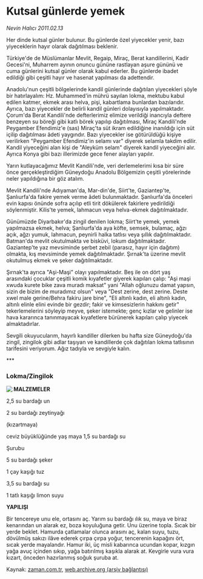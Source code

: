 # Kutsal günlerde yemek

*Nevin Halıcı 2011.02.13*

<td class="columnist-detail">
<p>Her dinde kutsal günler bulunur. Bu günlerde özel yiyecekler yenir, bazı yiyeceklerin hayır olarak dağıtılması beklenir.</p>
<p>
<div id="haberMetinDiv">
<p>Türkiye'de de Müslümanlar Mevlit, Regaip, Miraç, Berat kandillerini, Kadir Gecesi'ni, Muharrem ayının onuncu gününe rastlayan aşure gününü ve cuma günlerini kutsal günler olarak kabul ederler. Bu günlerde ibadet edildiği gibi çeşitli hayır ve hasenat yapılması da adettendir.
<p>Anadolu'nun çeşitli bölgelerinde kandil günlerinde dağıtılan yiyecekleri şöyle bir hatırlayalım: Hz. Muhammed'in mührü sayılan lokma, mektubu kabul edilen katmer, ekmek arası helva, pişi, kabartlama bunlardan bazılarıdır. Ayrıca, bazı yiyecekler de belirli kandil günleri dolayısıyla yapılmaktadır. Çorum'da Berat Kandili'nde defterlerimiz elimize verildiği inancıyla deftere benzeyen su böreği gibi katlı börek yapılıp dağıtılması, Miraç Kandili'nde Peygamber Efendimiz'e (sas) Miraç'ta süt ikram edildiğine inanıldığı için süt içilip dağıtılması âdeti yaygındır. Bazı yiyecekler ise götürüldüğü kişiye verilirken "Peygamber Efendimiz'in selamı var" diyerek selamla takdim edilir. Kandil yiyeceğini alan kişi de "Aleyküm selam" diyerek kandil yiyeceğini alır. Ayrıca Konya gibi bazı illerimizde gece fener alayları yapılır.
<p>Yarın kutlayacağımız Mevlit Kandili'nde, veri derlemelerimi kısa bir süre önce gerçekleştirdiğim Güneydoğu Anadolu Bölgemizin çeşitli yörelerinde neler yapıldığına bir göz atalım.
<p>Mevlit Kandili'nde Adıyaman'da, Mar-din'de, Siirt'te, Gaziantep'te, Şanlıurfa'da fakire yemek verme âdeti bulunmaktadır. Şanlıurfa'da önceleri evin kapısı önünde sofra açılıp etli tirit dökülerek fakirlere yedirildiği söylenmiştir. Kilis'te yemek, lahmacun veya helva-ekmek dağıtılmaktadır.
<p>Günümüzde Diyarbakır'da zingil denilen lokma; Siirt'te yemek, yemek yapılmazsa ekmek, helva; Şanlıurfa'da aya köfte, semsek, bulamaç, ağzı açık, ağzı yumuk, lahmacun, peynirli halka tatlısı veya şıllık dağıtılmaktadır. Batman'da mevlit okutulmakta ve bisküvi, lokum dağıtılmaktadır. Gaziantep'te yaz mevsiminde şerbet zebil (parasız, hayır için dağıtım) olmakta, kış mevsiminde yemek dağıtılmaktadır. Şırnak'ta üzerine mevlit okutulmuş ekmek ve şeker dağıtılmaktadır.
<p>Şırnak'ta ayrıca "Aşi-Maşi" olayı yapılmaktadır. Beş ile on dört yaş arasındaki çocuklar çeşitli komik kıyafetler giyerek kapıları çalıp: "Aşi maşi xwuda kurete bike zava muradı maksat" yani "Allah oğlunuzu damat yapsın, sizin de bizim de muradımız olsun" veya "Dest zerine, dest zerine. Deste xwel male gerine/Behra fakiru jare bine", "Eli altınlı kadın, eli altınlı kadın, altınlı elinle elini evinde bir gezdir; fakir ve kimsesizlerin hakkını getir" tekerlemelerini söyleyip meyve, şeker istemekte; genç kızlar ve gelinler ise hava kararınca tanınmayacak kıyafetlere bürünerek kapıları çalıp yiyecek almaktadırlar.
<p>Sevgili okuyucularım, hayırlı kandiller dilerken bu hafta size Güneydoğu'da zingil, zingilok gibi adlar taşıyan ve kandillerde çok dağıtılan lokma tatlısının tarifesini veriyorum. Ağız tadıyla ve sevgiyle kalın.
<p>***
<p><h3>Lokma/Zingilok</h3>
<p><img align="left" src="http://web.archive.org/web/20110221082037im_/http://medya.zaman.com.tr/2011/02/13/halici.jpg"/> <b>MALZEMELER</b>
<p>2,5 su bardağı un 
<p>2 su bardağı zeytinyağı 
<p>(kızartmaya) 
<p>ceviz büyüklüğünde yaş maya 1,5 su bardağı su 
<p>Şurubu
<p>5 su bardağı şeker
<p>1 çay kaşığı tuz 
<p>3,5 su bardağı su
<p>1 tatlı kaşığı limon suyu 
<p><b>YAPILIŞI</b>
<p>Bir tencereye unu ele, ortasını aç. Yarım su bardağı ılık su, maya ve biraz kenarından un alarak ez, boza koyuluğuna getir. Unu üzerine topla. Sıcak bir yerde beklet. Hamurda çatlamalar olunca arasını aç, kalan suyu, tuzu, dövülmüş sakızı ilâve ederek çırpa çırpa yoğur, tencerenin kapağını ört, sıcak yerde mayalandır. Hamur iki, üç misli kabarınca ucundan kopar, kızgın yağa avuç içinden sıkıp, yağa batırılmış kaşıkla alarak at. Kevgirle vura vura kızart, önceden hazırlanmış soğuk şuruba at.</p></p></p></p></p></p></p></p></p></p></p></p></p></p></p></p></p></p></p></p></p></div>
</p>
<a href="http://web.archive.org/web/20110221082037/mailto:/">
</a></td>

Kaynak: [zaman.com.tr](http://zaman.com.tr/yazar.do?yazino=1092662), [web.archive.org (arşiv bağlantısı)](http://web.archive.org/web/20110221082037/http://www.zaman.com.tr:80/yazar.do?yazino=1092662)
